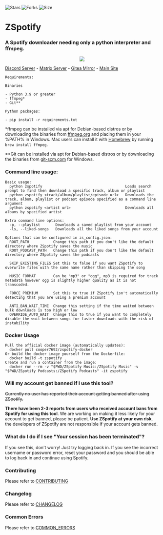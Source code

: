 ![Stars](https://img.shields.io/github/stars/Footsiefat/zspotify.svg)
![Forks](https://img.shields.io/github/forks/Footsiefat/zspotify.svg)
![Size](https://img.shields.io/github/repo-size/Footsiefat/zspotify)

# ZSpotify

### A Spotify downloader needing only a python interpreter and ffmpeg.

<p align="center">
  <img src="https://user-images.githubusercontent.com/12180913/138040605-c9d46e45-3830-4a4b-a7ac-c56bb0d76335.png">
</p>

[Discord Server](https://discord.gg/skVNQKtyFq) - [Matrix Server](https://matrix.to/#/#zspotify:matrix.org) - [Gitea Mirror](https://git.robinsmediateam.dev/Footsiefat/zspotify) - [Main Site](https://footsiefat.github.io/)

```
Requirements:

Binaries

- Python 3.9 or greater
- ffmpeg*
- Git**

Python packages:

- pip install -r requirements.txt

```

\*ffmpeg can be installed via apt for Debian-based distros or by downloading the binaries from [ffmpeg.org](https://ffmpeg.org) and placing them in your %PATH% in Windows. Mac users can install it with [Homebrew](https://brew.sh) by running `brew install ffmpeg`.

\*\*Git can be installed via apt for Debian-based distros or by downloading the binaries from [git-scm.com](https://git-scm.com/download/win) for Windows.

### Command line usage:

```
Basic usage:
  python zspotify                                      Loads search prompt to find then download a specific track, album or playlist
  python zspotify <track/album/playlist/episode url>   Downloads the track, album, playlist or podcast episode specified as a command line argument
  python zspotify <artist url>                         Downloads all albums by specified artist

Extra command line options:
  -p, --playlist       Downloads a saved playlist from your account
  -ls, --liked-songs   Downloads all the liked songs from your account

Options that can be configured in zs_config.json:
  ROOT_PATH           Change this path if you don't like the default directory where ZSpotify saves the music
  ROOT_PODCAST_PATH   Change this path if you don't like the default directory where ZSpotify saves the podcasts

  SKIP_EXISTING_FILES Set this to false if you want ZSpotify to overwrite files with the same name rather than skipping the song

  MUSIC_FORMAT        Can be "mp3" or "ogg", mp3 is required for track metadata however ogg is slightly higher quality as it is not transcoded.

  FORCE_PREMIUM       Set this to true if ZSpotify isn't automatically detecting that you are using a premium account

  ANTI_BAN_WAIT_TIME  Change this setting if the time waited between bulk downloads is too high or low
  OVERRIDE_AUTO_WAIT  Change this to true if you want to completely disable the wait between songs for faster downloads with the risk of instability
```

### Docker Usage

```
Pull the official docker image (automatically updates):
  docker pull cooper7692/zspotify-docker
Or build the docker image yourself from the Dockerfile:
  docker build -t zspotify .
Create and run a container from the image:
  docker run --rm -v "$PWD/ZSpotify Music:/ZSpotify Music" -v "$PWD/ZSpotify Podcasts:/ZSpotify Podcasts" -it zspotify
```

### Will my account get banned if I use this tool?

~~Currently no user has reported their account getting banned after using ZSpotify.~~

**There have been 2-3 reports from users who received account bans from Spotify for using this tool**.
We are working on making it less likely for your account to get banned, please be patient.
**Use ZSpotify at your own risk**, the developers of ZSpotify are not responsible if your account gets banned.

### What do I do if I see "Your session has been terminated"?

If you see this, don't worry! Just try logging back in. If you see the incorrect username or password error, reset your password and you should be able to log back in and continue using Spotify.

### Contributing

Please refer to [CONTRIBUTING](CONTRIBUTING.md)

### Changelog

Please refer to [CHANGELOG](CHANGELOG.md)

### Common Errors

Please refer to [COMMON_ERRORS](COMMON_ERRORS.md)
